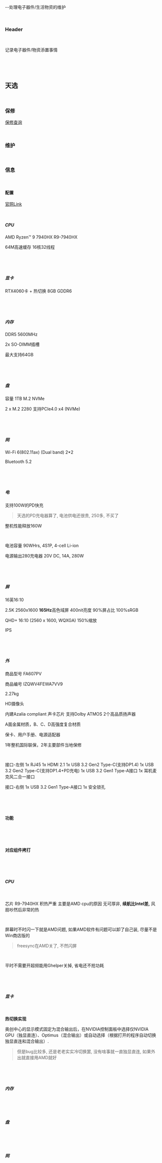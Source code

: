 --处理电子器件/生活物资的维护

‍

### Header

‍

记录电子器件/物资添置事情

‍

‍

## 天选

‍

### 保修

[保修查询    ](https://www.asus.com.cn/store/product-1291133292.html)

‍

### 维护

‍

### 信息

‍

#### 配置

[官网Link](https://store.asus.com.cn/store/product-1844667246.html)

‍

##### CPU

AMD Ryzen™ 9 7940HX    R9-7940HX

64M高速缓存    16核32线程

‍

‍

##### 显卡

RTX4060卡 + 热切换    8GB GDDR6

‍

‍

##### 内存

DDR5     5600MHz

2x SO-DIMM插槽

最大支持64GB

‍

‍

##### 盘

容量    1TB M.2 NVMe

2 x M.2 2280 支持PCIe4.0 x4 (NVMe)

‍

‍

##### 网

Wi-Fi 6(802.11ax) (Dual band) 2*2

Bluetooth 5.2

‍

‍

##### 电

支持100W的PD快充

> 天选的PD充电器算了, 电池供电还很贵, 250多, 不买了

整机性能释放160W

‍

电池容量    90WHrs, 4S1P, 4-cell Li-ion

电源输出280充电器	    20V DC, 14A, 280W

‍

‍

##### 屏

16英16:10

2.5K 2560x1600 **165Hz**高色域屏    400nit亮度    90%屏占比    100%sRGB

QHD+ 16:10 (2560 x 1600, WQXGA)  150%缩放

IPS

‍

‍

##### 外

商品型号  FA607PV

商品编号  IZQWV4FEWA7VV9

2.27kg

HD摄像头

内建Azalia compliant 声卡芯片 支持Dolby ATMOS 2个高品质扬声器

A面金属材质，B、C、D高强度复合材质

保卡、用户手册、电源适配器

1年整机国际联保，2年主要部件当地保修

‍

接口-左侧	1x RJ45 1x HDMI 2.1 1x USB 3.2 Gen2 Type-C(支持DP1.4) 1x USB 3.2 Gen2 Type-C(支持DP1.4+PD充电) 1x USB 3.2 Gen1 Type-A接口 1x 耳机麦克风二合一接口

接口-右侧	1x USB 3.2 Gen1 Type-A接口 1x 安全锁孔

‍

‍

#### 功能

‍

‍

#### 对应组件拷打

‍

‍

##### CPU

‍

芯片  R9-7940HX    积热严重 主要是AMD cpu的原因 无可厚非, **续航比Intel差,**  风扇吵然后非常的热

‍

屏幕时不时闪一下就是AMD问题, 如果AMD软件有问题可以卸了自己装, 尽量不是Win商店版的

> freesync在AMD关了, 不然闪屏

‍

平时不需要开超频能用Ghelper关掉, 省电还不抢功耗

‍

‍

##### 显卡

‍

**热切换实现**

奥创中心的显示模式固定为混合输出后，在NVIDIA控制面板中选择仅NVIDIA GPU（独显直连）、Optimus（混合输出）或自动选择（根据打开的程序自动切换独显直连和混合输出）.

> 但是bug比较多, 还是老老实实冷切换罢, 没有啥事就一直独显直连, 如果外出就直接用AMD就好

‍

‍

##### 内存

‍

‍

##### 盘

‍

‍

##### 网

‍

‍

‍

##### 电

‍

支持100wPD充电 - 小米的充电头就行, 但是它没有接地...挺危险的

PD快充100W也有, 但是200块, 如果没有场景就不需要了.

‍

‍

##### 屏

刷新率不可调, 60又太低了因此只能用165高刷了

‍

‍

‍

##### 外设

‍

键盘快捷键

[华硕笔记本FN+快捷键功能介绍 - 知乎 (zhihu.com)](https://zhuanlan.zhihu.com/p/669898051)

键盘半高方向键确实挺恼火的, 但是有我的按键映射就还好. 刚开始需要一段时间适应了

‍

‍

##### 内设

office没送, 反正我用金山, 一直挂后台的就滚蛋罢

> 如果不赠你office，去某宝10-15元买一个激活码，买office365的，不要放弃自带的office然后使用wps，当然如果你就是忠实的wps用户当我没说
>
> 不同看法：office没必要买淘宝码，都是批量授权别分什么老大老二了，直接officetoolplus，从下载到安装全给你包圆了. 许可证用office mondo2016的，kms服务器地址搜一个能用的，除了部分版本外随便激活.

‍
